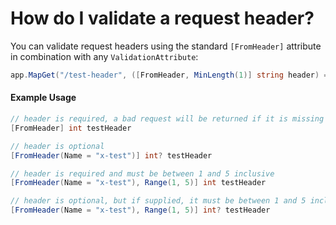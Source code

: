 # How do I validate a request header?

You can validate request headers using the standard `[FromHeader]` attribute in combination with any `ValidationAttribute`:

```csharp
app.MapGet("/test-header", ([FromHeader, MinLength(1)] string header) => { ... });
```

#### Example Usage

```csharp
// header is required, a bad request will be returned if it is missing
[FromHeader] int testHeader

// header is optional
[FromHeader(Name = "x-test")] int? testHeader

// header is required and must be between 1 and 5 inclusive
[FromHeader(Name = "x-test"), Range(1, 5)] int testHeader

// header is optional, but if supplied, it must be between 1 and 5 inclusive
[FromHeader(Name = "x-test"), Range(1, 5)] int? testHeader
```
